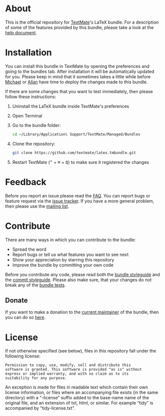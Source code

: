 # About

This is the official repository for [TextMate](http://github.com/textmate/textmate)'s LaTeX bundle. For a description of some of the features provided by this bundle, please take a look at the [help document](Support/help/Help.pdf).

# Installation

You can install this bundle in TextMate by opening the preferences and going to the bundles tab. After installation it will be automatically updated for you. Please keep in mind that it sometimes takes a little while before [Michael](http://github.com/infininight) or [Allan](http://github.com/sorbits) have time to deploy the changes made to this bundle.

If there are some changes that you want to test immediately, then please follow these instructions:

1. Uninstall the LaTeX bundle inside TextMate's preferences
2. Open Terminal
3. Go to the bundle folder:

    ```sh
    cd ~/Library/Application\ Support/TextMate/Managed/Bundles
    ```

4. Clone the repository:

    ```sh
    git clone https://github.com/textmate/latex.tmbundle.git
    ```

5. Restart TextMate (<kbd>^</kbd> + <kbd>⌘</kbd> + <kbd>Q</kbd>) to make sure it registered the changes

# Feedback

Before you report an issue please read the [ FAQ](http://github.com/textmate/latex.tmbundle/wiki/FAQ). You can report bugs or feature request via the [issue tracker](https://github.com/textmate/latex.tmbundle/issues). If you have a more general problem, then please use the [mailing list](http://lists.macromates.com/listinfo/textmate).

# Contribute

There are many ways in which you can contribute to the bundle:

* Spread the word
* Report bugs or tell us what features you want to see next
* Show your appreciation by starring this repository
* Improve the bundle by committing your own code

Before you contribute any code, please read both the [bundle styleguide](http://kb.textmate.org/bundle_styleguide) and the [commit styleguide](http://kb.textmate.org/commit_styleguide). Please also make sure, that your changes do not break any of the [bundle tests](Makefile).

## Donate

If you want to make a donation to the [current maintainer](https://github.com/textmate/latex.tmbundle/commits/master?author=sanssecours) of the bundle, then you can do so [here](https://www.paypal.com/cgi-bin/webscr?cmd=_donations&business=sanssecours%40f%2dm%2efm&lc=GB&item_name=Donate%20to%20the%20maintainer%20of%20the%20LaTeX%20bundle&currency_code=EUR&bn=PP%2dDonationsBF%3abtn_donate_SM%2egif%3aNonHosted).

# License

If not otherwise specified (see below), files in this repository fall under the following license:

	Permission to copy, use, modify, sell and distribute this
	software is granted. This software is provided "as is" without
	express or implied warranty, and with no claim as to its
	suitability for any purpose.

An exception is made for files in readable text which contain their own license information, or files where an accompanying file exists (in the same directory) with a “-license” suffix added to the base-name name of the original file, and an extension of txt, html, or similar. For example “tidy” is accompanied by “tidy-license.txt”.
